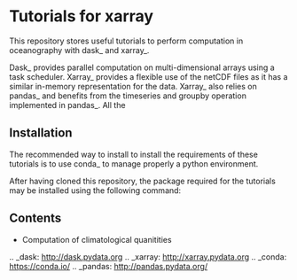 Tutorials for xarray
====================

This repository stores useful tutorials to perform computation in oceanography with dask_ and xarray_.

Dask_ provides parallel computation on multi-dimensional arrays using a task scheduler. Xarray_ provides a flexible use of the netCDF files as it has a similar in-memory representation for the data. Xarray_ also relies on pandas_ and benefits from the timeseries and groupby operation implemented in pandas_. All the

Installation
------------

The recommended way to install to install the requirements of these tutorials is to use conda_ to manage properly a python environment. 

After having cloned this repository, the package required for the tutorials may be installed using the following command:

Contents
--------
 * Computation of climatological quanitities



.. _dask: http://dask.pydata.org
.. _xarray: http://xarray.pydata.org
.. _conda: https://conda.io/
.. _pandas: http://pandas.pydata.org/

